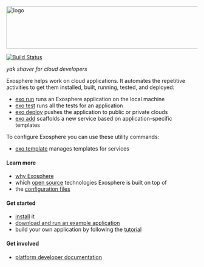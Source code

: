 <img src="documentation/logo.png" width="862" height="111" alt="logo">

[![Build Status](https://travis-ci.org/Originate/exosphere.svg?branch=master)](https://travis-ci.org/Originate/exosphere)

_yak shaver for cloud developers_

Exosphere helps work on cloud applications.
It automates the repetitive activities
to get them installed, built, running, tested, and deployed:

- [exo run](documentation/commands/run.md)
  runs an Exosphere application on the local machine
- [exo test](documentation/commands/test.md)
  runs all the tests for an application
- [exo deploy](documentation/commands/deploy.md)
  pushes the application to public or private clouds
- [exo add](documentation/commands/add.md)
  scaffolds a new service based on application-specific templates

To configure Exosphere you can use these utility commands:
- [exo template](documentation/commands/template.md)
  manages templates for services


#### Learn more
* [why Exosphere](documentation/benefits.md)
* which [open source](documentation/open-source.md) technologies Exosphere is built on top of
* the [configuration files](website/config_files)


#### Get started
* [install](website/tutorial/part_1/03_installation.md) it
* [download and run an example application](website/example-apps.md)
* build your own application by following the [tutorial](website/tutorial)


#### Get involved
* [platform developer documentation](website/developers/developers.md)
